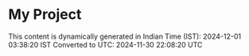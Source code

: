 # My Project

This content is dynamically generated in Indian Time (IST): 2024-12-01 03:38:20 IST
Converted to UTC: 2024-11-30 22:08:20 UTC
